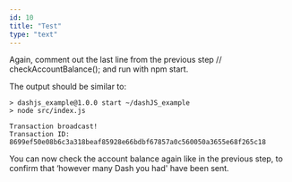```yaml
---
id: 10
title: "Test"
type: "text"
---
```

Again, comment out the last line from the previous step // checkAccountBalance();
and run with npm start.

The output should be similar to:
```
> dashjs_example@1.0.0 start ~/dashJS_example
> node src/index.js

Transaction broadcast!
Transaction ID: 8699ef50e08b6c3a318beaf85928e66bdbf67857a0c560050a3655e68f265c18
```
You can now check the account balance again like in the previous step, to confirm that ‘however many Dash you had' have been sent.